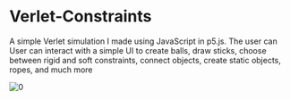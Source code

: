 # Verlet-Constraints
A simple Verlet simulation I made using JavaScript in p5.js. The user can User can interact with a simple UI to create balls, draw sticks, choose between rigid and soft constraints, connect objects, create static objects, ropes, and much more

![0](https://github.com/user-attachments/assets/238a97cf-4ec2-4174-9e8d-f9eb99f3cf34)
